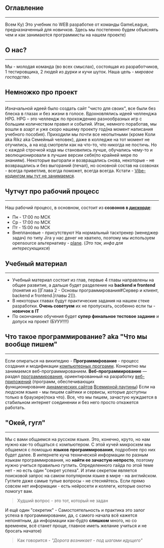 ## Оглавление
___
Всем Ку) 
Это учебник по WEB разработке от команды GameLeague, предназначенный для новичков. Здесь мы постепенно будем объяснять чем и как занимаются программисты на нашем проекте) 

## О нас?
___
Мы - молодая команда (во всех смыслах), состоящая из разработчиков, 1 тестировщика, 2 людей из дурки и кучи шуток.
Наша цель - *мировое господство*.

## Немножко про проект
___
Изначальной идеей было создать сайт "чисто для своих", все были без блеска в глазах и без жизни в голосе. Вдохновлялись идеей челленджа HPG. HPG – это челлендж по прохождению разнообразных игр с большим количеством правил и событий.
Итак, немного поработав, мы вошли в азарт и уже скоро нашему проекту год(на момент написания учебного пособия). 
Приходили мы почти все неопытными (кроме Коли aka Rikz aka Семейный человек), даже в колледже на тот момент не отучились, а на код смотрели как на что-то, что никогда не постичь. Но с каждой строчкой кода мы становились лучше, обучались чему-то и эволюционировали в лучшие версии себя(по крайней мере по знаниям). 
Некоторые выгорали и возвращались снова, некоторые - не возвращались и без выгораний (печал), но основной состав на созвонах - всегда приветлив, всегда поможет, всегда всегда.
Кстати - [Vibe-кодингом мы тут не занимаемся](https://www.youtube.com/watch?v=iKl39r1GFKE&rco=1&ab_channel=WaldemarMikulik).

## Чутчут про рабочий процесс
___
Наш рабочий процесс, в основном, состоит из **созвонов в [дискорде](https://discord.com/)**:
- Пн - 17:00 по МСК
- Ср - 17:00 по МСК
- Пт - 15:00 по МСК
- Внеплановые - присутствуют
На нормальный тасктрекер (менеджер задач) по типу Jira у нас денег не хватило, поэтому мы используем opensource альтернативу - [plane](https://plane.so/). (*Это так, инфа для интересующихся*)

## Учебный материал
___
- Учебный материал состоит из глав, первые 4 главы направлены на общее развитие, а дальше будет разделение на **backend и frontend** (понятия из [[Глава 2 - Основы программирования#Сервер и клиент, backend и frontend.|главы 2]]).
- В некоторых главах будут практические задания на нашем стеке разработки. **Очень советуем** их не пропускать, особенно если ты - **новичок в IT**
- По окончанию обучения будет **супер финальное тестовое задание** и допуск на проект (БУУУ!!!!)

## Что такое программирование? aka "Что мы вообще пишем"
___
Если опираться на википедию - **Программи́рование** - процесс создания и модификации [компьютерных программ](https://ru.wikipedia.org/wiki/%D0%9A%D0%BE%D0%BC%D0%BF%D1%8C%D1%8E%D1%82%D0%B5%D1%80%D0%BD%D0%B0%D1%8F_%D0%BF%D1%80%D0%BE%D0%B3%D1%80%D0%B0%D0%BC%D0%BC%D0%B0 "Компьютерная программа"). 
Конкретно мы занимаемся веб-программированием. **Веб-программирование** — раздел [программирования](https://ru.wikipedia.org/wiki/%D0%9F%D1%80%D0%BE%D0%B3%D1%80%D0%B0%D0%BC%D0%BC%D0%B8%D1%80%D0%BE%D0%B2%D0%B0%D0%BD%D0%B8%D0%B5 "Программирование"), ориентированный на разработку [веб-приложений](https://ru.wikipedia.org/wiki/%D0%92%D0%B5%D0%B1-%D0%BF%D1%80%D0%B8%D0%BB%D0%BE%D0%B6%D0%B5%D0%BD%D0%B8%D0%B5 "Веб-приложение") (программ, обеспечивающих функционирование [динамических сайтов](https://ru.wikipedia.org/wiki/%D0%94%D0%B8%D0%BD%D0%B0%D0%BC%D0%B8%D1%87%D0%B5%D1%81%D0%BA%D0%B8%D0%B9_%D1%81%D0%B0%D0%B9%D1%82 "Динамический сайт") [Всемирной паутины](https://ru.wikipedia.org/wiki/%D0%92%D1%81%D0%B5%D0%BC%D0%B8%D1%80%D0%BD%D0%B0%D1%8F_%D0%BF%D0%B0%D1%83%D1%82%D0%B8%D0%BD%D0%B0 "Всемирная паутина"))
Если на людском языке - мы пишем сайтики и сервисы, которые доступны только в браузере(пока что). Все, что мы пишем, зачастую нуждается в стабильном интернет соединении и без него просто откажется работать. 

## "Окей, гугл"
___
Мы с вами общаемся на русском языке. Это, конечно, круто, но нам нужно как-то общаться с компьютером. С этой кучей микросхем мы общаемся с помощью **языков программирования**, подробнее про них будет далее. 
В интернете куча технической информации по разным языкам программирования, но **найти ее зачастую непросто**, поэтому нужно учиться правильно гуглить. Определенного гайда по этой теме нет - но есть один "секрет успеха". И этим секретом является поисковой запрос на самом популярном языке в мире - на английском. Гуглите даже самые тупые вопросы - не стесняйтесь. Если прямо совсем нет информации - есть нейросети и коллеги, которые охотно помогут вам. 
> Худший вопрос - это тот, который не задан

И ещё один "секретик" - Самостоятельность и практика это залог успеха в программировании, да, с самого начала всё кажется непонятным, да информации как-будто **слишком** много, но со временем, всё станет проще, главное иметь желание учиться и не бросать начатое)
> Как говорится - *"Дорога возникает - под шагами идущего"*